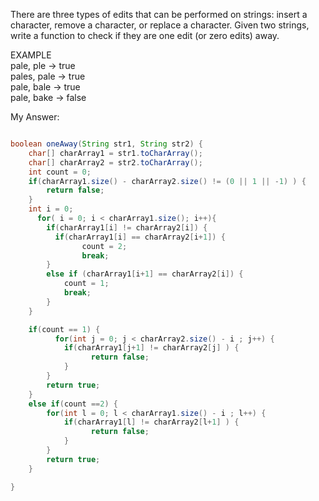 There are three types of edits that can be performed on strings: insert a character, remove a character, or replace a character. Given two strings, write a function to check if they are one edit (or zero edits) away.<br />

EXAMPLE <br />
pale, ple -> true <br />
pales, pale -> true <br />
pale, bale -> true <br />
pale, bake -> false <br />

My Answer:
```java

boolean oneAway(String str1, String str2) {
    char[] charArray1 = str1.toCharArray();
    char[] charArray2 = str2.toCharArray();
    int count = 0;
    if(charArray1.size() - charArray2.size() != (0 || 1 || -1) ) {
        return false;
    }
    int i = 0;
	  for( i = 0; i < charArray1.size(); i++){
        if(charArray1[i] != charArray2[i]) {
	      if(charArray1[i] == charArray2[i+1]) {
		        count = 2;
		        break;
        }
        else if (charArray1[i+1] == charArray2[i]) {
            count = 1;
            break;
        }
    }

    if(count == 1) {
	      for(int j = 0; j < charArray2.size() - i ; j++) {
            if(charArray1[j+1] != charArray2[j] ) {
	              return false;
            }
        }
        return true;
    }
    else if(count ==2) {
        for(int l = 0; l < charArray1.size() - i ; l++) {
            if(charArray1[l] != charArray2[l+1] ) {
	              return false;
            }
        }
        return true;
    }

}

```
